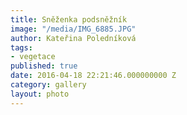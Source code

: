 ```yaml
---
title: Sněženka podsněžník
image: "/media/IMG_6885.JPG"
author: Kateřina Poledníková
tags:
- vegetace
published: true
date: 2016-04-18 22:21:46.000000000 Z
category: gallery
layout: photo
---
```

